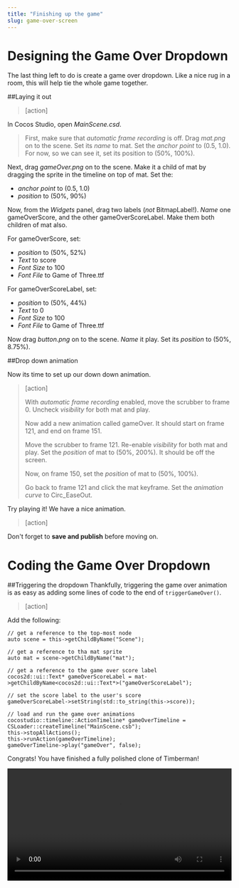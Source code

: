 ```yaml
---
title: "Finishing up the game"
slug: game-over-screen
---     
```


Designing the Game Over Dropdown
=============================

The last thing left to do is create a game over dropdown. Like a nice rug in a room, this will help tie the whole game together.

##Laying it out

> [action]
> 
In Cocos Studio, open *MainScene.csd*. 

> 
> First, make sure that *automatic frame recording* is off. Drag *mat.png* on to the scene. Set its *name* to mat. Set the *anchor point* to (0.5, 1.0). For now, so we can see it, set its position to (50%, 100%).
> 
> 
Next, drag *gameOver.png* on to the scene. Make it a child of mat by dragging the sprite in the timeline on top of mat. Set the:
- *anchor point* to (0.5, 1.0)
- *position* to (50%, 90%)

> 
Now, from the *Widgets* panel, drag two labels (*not* BitmapLabel!). *Name* one gameOverScore, and the other gameOverScoreLabel. Make them both children of mat also.

> 
For gameOverScore, set:
- *position* to (50%, 52%)
- *Text* to score
- *Font Size* to 100
- *Font File* to Game of Three.ttf

> 
For gameOverScoreLabel, set:
- *position* to (50%, 44%)
- *Text* to 0
- *Font Size* to 100
- *Font File* to Game of Three.ttf

> 
Now drag *button.png* on to the scene. *Name* it play. Set its *position* to (50%, 8.75%).

##Drop down animation

Now its time to set up our down down animation.

> [action]
> 
> With *automatic frame recording* enabled, move the scrubber to frame 0. Uncheck *visibility* for both mat and play.
> 
> Now add a new animation called gameOver. It should start on frame 121, and end on frame 151.
> 
> Move the scrubber to frame 121. Re-enable *visibility* for both mat and play. Set the *position* of mat to (50%, 200%). It should be off the screen.
> 
> Now, on frame 150, set the *position* of mat to (50%, 100%).
> 
> Go back to frame 121 and click the mat keyframe. Set the *animation curve* to Circ_EaseOut.

Try playing it! We have a nice animation.

> [action]
> 
Don't forget to **save and publish** before moving on.

Coding the Game Over Dropdown
==========================

##Triggering the dropdown
Thankfully, triggering the game over animation is as easy as adding some lines of code to the end of `triggerGameOver()`.

> [action]
> 
Add the following:
>
    // get a reference to the top-most node
    auto scene = this->getChildByName("Scene");
>   
    // get a reference to tha mat sprite
    auto mat = scene->getChildByName("mat");
>   
    // get a reference to the game over score label
    cocos2d::ui::Text* gameOverScoreLabel = mat->getChildByName<cocos2d::ui::Text*>("gameOverScoreLabel");
>   
    // set the score label to the user's score
    gameOverScoreLabel->setString(std::to_string(this->score));
>   
    // load and run the game over animations
    cocostudio::timeline::ActionTimeline* gameOverTimeline = CSLoader::createTimeline("MainScene.csb");
    this->stopAllActions();
    this->runAction(gameOverTimeline);
    gameOverTimeline->play("gameOver", false);

Congrats! You have finished a fully polished clone of Timberman!

<video width="100%" controls>
	<source src="https://s3.amazonaws.com/mgwu-misc/Sushi+Neko+Cpp/finalGameOver.mov" type="video/mp4">
</video>

